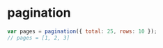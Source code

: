 pagination
==========

```javascript
var pages = pagination({ total: 25, rows: 10 });
// pages = [1, 2, 3]
```
